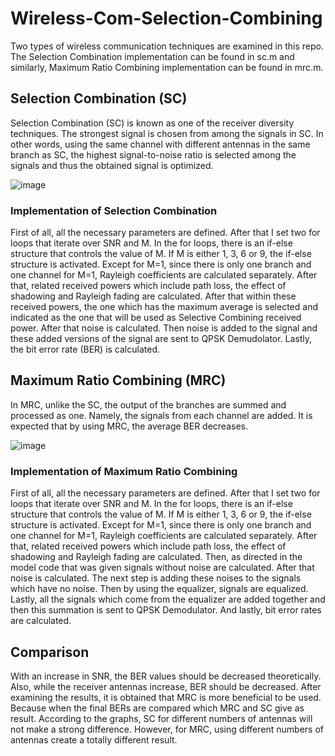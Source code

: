 # Wireless-Com-Selection-Combining
Two types of wireless communication techniques are examined in this repo. The Selection Combination implementation can be found in sc.m and similarly, Maximum Ratio Combining implementation can be found in mrc.m.

## Selection Combination (SC)
Selection Combination (SC) is known as one of the receiver diversity techniques. The strongest signal is chosen from among the signals in SC. In other words, using the same channel with different antennas in the same branch as SC, the highest signal-to-noise ratio is selected among the signals and thus the obtained signal is optimized.

![image](https://user-images.githubusercontent.com/74546805/129175346-bd628dc2-87be-4227-8bc3-e8f55bdeda17.png)


### Implementation of Selection Combination
First of all, all the necessary parameters are defined. After that I set two for loops that iterate over SNR and M. In the for loops, there is an if-else structure that controls the value of M. If M is either 1, 3, 6 or 9, the if-else structure is activated. Except for M=1, since there is only one branch and one channel for M=1, Rayleigh coefficients are calculated separately. After that, related received powers which include path loss, the effect of shadowing and Rayleigh fading are calculated. After that within these received powers, the one which has the maximum average is selected and indicated as the one that will be used as Selective Combining received power. After that noise is calculated. Then noise is added to the signal and these added versions of the signal are sent to QPSK Demudolator. Lastly, the bit error rate (BER) is calculated. 

## Maximum Ratio Combining (MRC)
In MRC, unlike the SC, the output of the branches are summed and processed as one. Namely, the signals from each channel are added. It is expected that by using MRC, the average BER decreases.

![image](https://user-images.githubusercontent.com/74546805/129175376-e0d476f6-d1f5-431a-945e-9ba2af404976.png)


### Implementation of Maximum Ratio Combining
First of all, all the necessary parameters are defined. After that I set two for loops that iterate over SNR and M. In the for loops, there is an if-else structure that controls the value of M. If M is either 1, 3, 6 or 9, the if-else structure is activated. Except for M=1, since there is only one branch and one channel for M=1, Rayleigh coefficients are calculated separately. After that, related received powers which include path loss, the effect of shadowing and Rayleigh fading are calculated. Then, as directed in the model code that was given signals without noise are calculated. After that noise is calculated. The next step is adding these noises to the signals which have no noise. Then by using the equalizer, signals are equalized. Lastly, all the signals which come from the equalizer are added together and then this summation is sent to QPSK Demodulator. And lastly, bit error rates are calculated. 

## Comparison
With an increase in SNR, the BER values should be decreased theoretically. Also, while the receiver antennas increase, BER should be decreased. After examining the results, it is obtained that MRC is more beneficial to be used. Because when the final BERs are compared which MRC and SC give as result. According to the graphs, SC for different numbers of antennas will not make a strong difference. However, for MRC, using different numbers of antennas create a totally different result.

